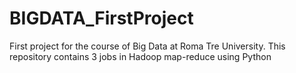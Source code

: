 # BIGDATA_FirstProject
First project for the course of Big Data at Roma Tre University. This repository contains 3 jobs in Hadoop map-reduce using Python

